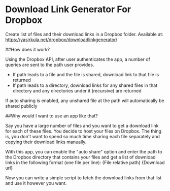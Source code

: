 # Download Link Generator For Dropbox
Create list of files and their download links in a Dropbox folder. Available at: https://yasirkula.net/dropbox/downloadlinkgenerator/

##How does it work?

Using the Dropbox API, after user authenticates the app, a number of queries are sent to the path user provides.

- If path leads to a file and the file is shared, download link to that file is returned
- If path leads to a directory, download links for any shared files in that directory and any directories under it (recursive) are returned

If auto sharing is enabled, any unshared file at the path will automatically be shared publicly

##Why would I want to use an app like that?

Say you have a large number of files and you want to get a download link for each of these files. You decide to host your files on Dropbox. The thing is, you don't want to spend so much time sharing each file separately and copying their download links manually. 

With this app, you can enable the "auto share" option and enter the path to the Dropbox directory that contains your files and get a list of download links in the following format (one file per line): {File relative path} {Download url}

Now you can write a simple script to fetch the download links from that list and use it however you want.
